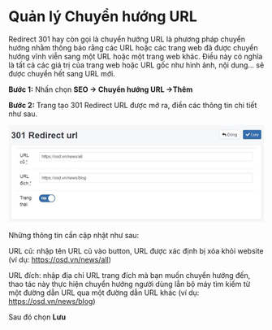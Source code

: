 
# Quản lý Chuyển hướng URL

Redirect 301 hay còn gọi là chuyển hướng URL là phương pháp chuyển hướng nhằm thông báo rằng các URL hoặc các trang web đã được chuyển hướng vĩnh viễn sang một URL hoặc một trang web khác. Điều này có nghĩa là tất cả các giá trị của trang web hoặc URL gốc như hình ảnh, nội dung… sẽ được chuyển hết sang URL mới.

**Bước 1:** Nhấn chọn **SEO -> Chuyển hướng URL ->Thêm**

**Bước 2:** Trang tạo 301 Redirect URL được mở ra, điền các thông tin chi tiết như sau.

![301-redirect.jpg](img/301-redirect.jpg)

Những thông tin cần cập nhật như sau:

URL cũ: nhập tên URL cũ vào button, URL được xác định bị xóa khỏi website (ví dụ: https://osd.vn/news/all)

URL đích: nhập địa chỉ URL trang đích mà bạn muốn chuyển hướng đến, thao tác này thực hiện chuyển hướng người dùng lẫn bộ máy tìm kiếm từ một đường dẫn URL qua một đường dẫn URL khác (ví dụ: https://osd.vn/news/blog)

Sau đó chọn **Lưu**